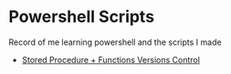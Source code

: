 # Powershell Scripts

Record of me learning powershell and the scripts I made

- [Stored Procedure + Functions Versions Control](./Stored-Procedure-Functions-Version-Control/)
